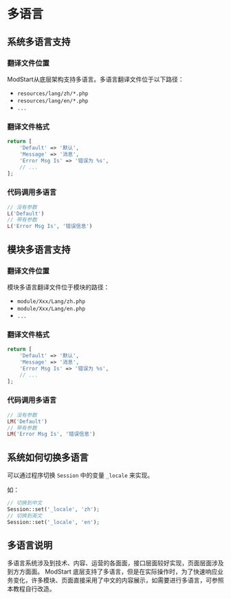 # 多语言

## 系统多语言支持

### 翻译文件位置

ModStart从底层架构支持多语言。多语言翻译文件位于以下路径：

- `resources/lang/zh/*.php`
- `resources/lang/en/*.php`
- `...`

### 翻译文件格式

```php
return [
    'Default' => '默认',
    'Message' => '消息',
    'Error Msg Is' => '错误为 %s',
    // ...
];
```

### 代码调用多语言

```php
// 没有参数
L('Default')
// 带有参数
L('Error Msg Is', '错误信息')
```

## 模块多语言支持

### 翻译文件位置

模块多语言翻译文件位于模块的路径：

- `module/Xxx/Lang/zh.php`
- `module/Xxx/Lang/en.php`
- `...`

### 翻译文件格式

```php
return [
    'Default' => '默认',
    'Message' => '消息',
    'Error Msg Is' => '错误为 %s',
    // ...
];
```

### 代码调用多语言

```php
// 没有参数
LM('Default')
// 带有参数
LM('Error Msg Is', '错误信息')
```


## 系统如何切换多语言

可以通过程序切换 `Session` 中的变量 `_locale` 来实现。

如：

```php
// 切换到中文
Session::set('_locale', 'zh');
// 切换到英文
Session::set('_locale', 'en');
```

## 多语言说明

多语言系统涉及到技术、内容、运营的各面面，接口层面较好实现，页面层面涉及到方方面面。
ModStart 底层支持了多语言，但是在实际操作时，为了快速响应业务变化，许多模块、页面直接采用了中文的内容展示，如需要进行多语言，可参照本教程自行改造。
